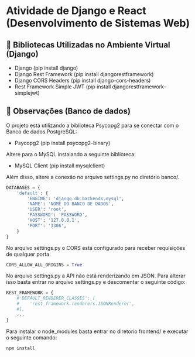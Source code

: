 # Atividade de Django e React (Desenvolvimento de Sistemas Web)

## 🔧 Bibliotecas Utilizadas no Ambiente Virtual (Django)
- Django (pip install django)
- Django Rest Framework (pip install djangorestframework)
- Django CORS Headers (pip install django-cors-headers)
- Rest Framework Simple JWT (pip install djangorestframework-simplejwt)

## 🔧 Observações (Banco de dados)
O projeto está utilizando a biblioteca Psycopg2 para se conectar com o Banco de dados PostgreSQL:
- Psycopg2 (pip install psycopg2-binary)

Altere para o MySQL instalando a seguinte biblioteca:
- MySQL Client (pip install mysqlclient)

Além disso, altere a conexão no arquivo settings.py no diretório banco/.

```sql
DATABASES = {
    'default': {
        'ENGINE': 'django.db.backends.mysql',
        'NAME': 'NOME DO BANCO DE DADOS',
        'USER': 'root',
        'PASSWORD': 'PASSWORD',
        'HOST': '127.0.0.1',
        'PORT': '3306',  
    }
}
```

No arquivo settings.py o CORS está configurado para receber requisições de qualquer porta.

```python
CORS_ALLOW_ALL_ORIGINS = True
```

No arquivo settings.py a API não está renderizando em JSON. Para alterar isso basta entrar no arquivo settings.py e descomentar o seguinte código:

```python
REST_FRAMEWORK = {
    #'DEFAULT_RENDERER_CLASSES': [
    #    'rest_framework.renderers.JSONRenderer',
    #],
    ...
} 
```

Para instalar o node_modules basta entrar no diretorio frontend/ e executar o seguinte comando:

```js
npm install
```

